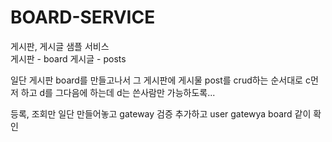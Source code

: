 # BOARD-SERVICE
게시판, 게시글 샘플 서비스<br/>
게시판 - board
게시글 - posts


일단 게시판 board를 만들고나서
그 게시판에 게시물 post를 crud하는 순서대로
c먼저 하고 d를 그다음에 하는데 d는 쓴사람만 가능하도록...

등록, 조회만 일단 만들어놓고
gateway 검증 추가하고
user gatewya board 같이 확인

